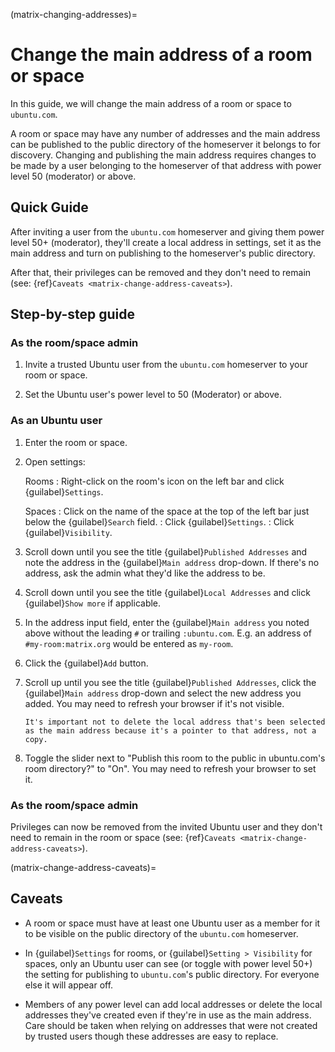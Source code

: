 (matrix-changing-addresses)=
# Change the main address of a room or space

In this guide, we will change the main address of a room or space to `ubuntu.com`.

A room or space may have any number of addresses and the main address can be published to the public directory of the homeserver it belongs to for discovery.
Changing and publishing the main address requires changes to be made by a user belonging to the homeserver of that address with power level 50 (moderator) or above.


## Quick Guide

After inviting a user from the `ubuntu.com` homeserver and giving them power level 50+ (moderator), they'll create a local address in settings, set it as the main address and turn on publishing to the homeserver's public directory.

After that, their privileges can be removed and they don't need to remain (see: {ref}`Caveats <matrix-change-address-caveats>`).


## Step-by-step guide


### As the room/space admin

1. Invite a trusted Ubuntu user from the `ubuntu.com` homeserver to your room or space.

1. Set the Ubuntu user's power level to 50 (Moderator) or above.


### As an Ubuntu user

1. Enter the room or space.

1. Open settings:

   Rooms
   : Right-click on the room's icon on the left bar and click {guilabel}`Settings`.

   Spaces
   : Click on the name of the space at the top of the left bar just below the {guilabel}`Search` field.
   : Click {guilabel}`Settings`.
   : Click {guilabel}`Visibility`.

1. Scroll down until you see the title {guilabel}`Published Addresses` and note the address in the {guilabel}`Main address` drop-down.
   If there's no address, ask the admin what they'd like the address to be.

1. Scroll down until you see the title {guilabel}`Local Addresses` and click {guilabel}`Show more` if applicable.

1. In the address input field, enter the {guilabel}`Main address` you noted above without the leading `#` or trailing `:ubuntu.com`.
   E.g. an address of `#my-room:matrix.org` would be entered as `my-room`.

1. Click the {guilabel}`Add` button.

1. Scroll up until you see the title {guilabel}`Published Addresses`, click the {guilabel}`Main address` drop-down and select the new address you added.
   You may need to refresh your browser if it's not visible.

   ```{note}
   It's important not to delete the local address that's been selected as the main address because it's a pointer to that address, not a copy.
   ```

1. Toggle the slider next to "Publish this room to the public in ubuntu.com's room directory?" to "On".
   You may need to refresh your browser to set it.


### As the room/space admin

Privileges can now be removed from the invited Ubuntu user and they don't need to remain in the room or space (see: {ref}`Caveats <matrix-change-address-caveats>`).


(matrix-change-address-caveats)=
## Caveats

* A room or space must have at least one Ubuntu user as a member for it to be visible on the public directory of the `ubuntu.com` homeserver.

* In {guilabel}`Settings` for rooms, or {guilabel}`Setting > Visibility` for spaces, only an Ubuntu user can see (or toggle with power level 50+) the setting for publishing to `ubuntu.com`'s public directory.
  For everyone else it will appear off.

* Members of any power level can add local addresses or delete the local addresses they've created even if they're in use as the main address.
  Care should be taken when relying on addresses that were not created by trusted users though these addresses are easy to replace.

